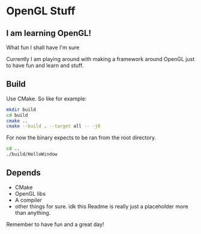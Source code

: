 # OpenGL Stuff
## I am learning OpenGL!
What fun I shall have I'm sure

Currently I am playing around with making a framework around OpenGL just to have fun and learn and stuff.

## Build
Use CMake.  So like for example:
```bash
mkdir build
cd build
cmake ..
cmake --build . --target all -- -j8
```
For now the binary expects to be ran from the root directory.
```bash
cd ..
./build/HelloWindow
```

## Depends
* CMake
* OpenGL libs
* A compiler
* other things for sure. idk this Readme is really just a placeholder more than anything.

Remember to have fun and a great day!
